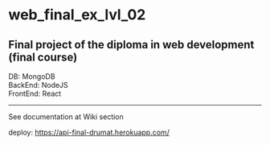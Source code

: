 # web_final_ex_lvl_02

## Final project of the diploma in web development (final course)

DB: MongoDB  
BackEnd: NodeJS  
FrontEnd: React

---

See documentation at Wiki section

deploy: https://api-final-drumat.herokuapp.com/
